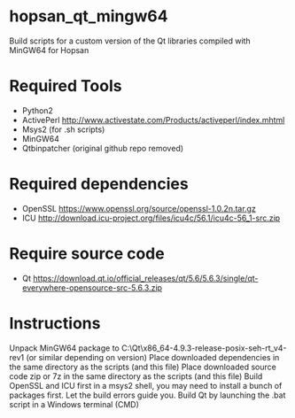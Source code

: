 # hopsan_qt_mingw64
Build scripts for a custom version of the Qt libraries compiled with MinGW64 for Hopsan

# Required Tools
- Python2
- ActivePerl http://www.activestate.com/Products/activeperl/index.mhtml
- Msys2 (for .sh scripts)
- MinGW64
- Qtbinpatcher (original github repo removed)

# Required dependencies
- OpenSSL https://www.openssl.org/source/openssl-1.0.2n.tar.gz
- ICU http://download.icu-project.org/files/icu4c/56.1/icu4c-56_1-src.zip

# Require source code
- Qt  https://download.qt.io/official_releases/qt/5.6/5.6.3/single/qt-everywhere-opensource-src-5.6.3.zip

# Instructions
Unpack MinGW64 package to C:\Qt\x86_64-4.9.3-release-posix-seh-rt_v4-rev1 (or similar depending on version)
Place downloaded dependencies in the same directory as the scripts (and this file)
Place downloaded source code zip or 7z in the same directory as the scripts (and this file)
Build OpenSSL and ICU first in a msys2 shell, you may need to install a bunch of packages first. Let the build errors guide you.
Build Qt by launching the .bat script in a Windows terminal (CMD)
